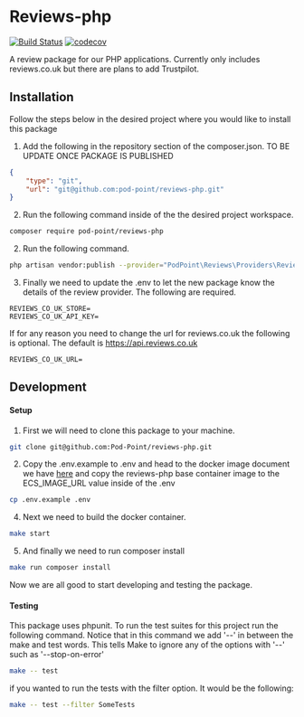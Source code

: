 

#  Reviews-php
[![Build Status](https://travis-ci.com/Pod-Point/reviews-php.svg?branch=master)](https://travis-ci.com/Pod-Point/reviews-php) [![codecov](https://codecov.io/gh/Pod-Point/reviews-php/branch/master/graph/badge.svg)](https://codecov.io/gh/Pod-Point/reviews-php)

A review package for our PHP applications. Currently only includes reviews.co.uk but there are plans to add Trustpilot.

##  Installation

Follow the steps below in the desired project where you would like to install this package

 1. Add the following in the repository section of the composer.json. TO BE UPDATE ONCE PACKAGE IS PUBLISHED
```json
{  
    "type": "git",  
    "url": "git@github.com:pod-point/reviews-php.git"  
}
```
2. Run the following command inside of the the desired project workspace.
```bash
composer require pod-point/reviews-php
```
2. Run the following command.
```bash
php artisan vendor:publish --provider="PodPoint\Reviews\Providers\ReviewsProvider"
```
3. Finally we need to update the .env to let the new package know the details of the review provider. The following are required.
 ```env
REVIEWS_CO_UK_STORE=
REVIEWS_CO_UK_API_KEY=
```
If for any reason you need to change the url for reviews.co.uk the following is optional. The default is https://api.reviews.co.uk
 ```env
REVIEWS_CO_UK_URL=
```
##  Development

#### Setup

 1. First we will need to clone this package to your machine.  
```bash
git clone git@github.com:Pod-Point/reviews-php.git
```
2. Copy the .env.example to .env and head to the docker image document we have [here](https://podpoint.atlassian.net/wiki/spaces/SKB/pages/2086305838/Base+images+for+docker+containers) and copy the reviews-php base container image to the ECS_IMAGE_URL value inside of the .env
```bash
cp .env.example .env
```
4. Next we need to build the docker container.
```bash
make start
```
5. And finally we need to run composer install
```bash
make run composer install
```
Now we are all good to start developing and testing the package.

####  Testing

This package uses phpunit. To run the test suites for this project run the following command.  Notice that in this command we add '--' in between the make and test words. This tells Make to ignore any of the options with '--' such as '--stop-on-error' 
```bash
make -- test
```
if you wanted to run the tests with the filter option. It would be the following:
```bash
make -- test --filter SomeTests
```
